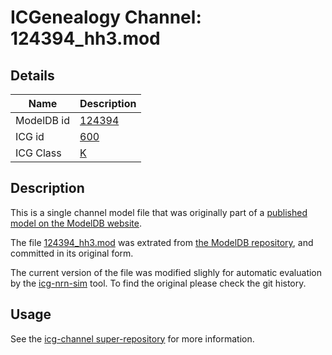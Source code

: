 # ICGenealogy Channel: 124394\_hh3.mod

## Details

Name | Description
---- | -----------
ModelDB id | [124394](http://senselab.med.yale.edu/ModelDB/ShowModel.cshtml?model=124394)
ICG id | [600](http://icg.neurotheory.ox.ac.uk/channels/1/600)
ICG Class | [K](http://icg.neurotheory.ox.ac.uk/channels/1)

## Description

This is a single channel model file that was originally part of a [published model on the ModelDB website](http://senselab.med.yale.edu/ModelDB/ShowModel.cshtml?model=124394).


The file [124394\_hh3.mod](124394_hh3.mod) was extrated from [the ModelDB repository](http://senselab.med.yale.edu/ModelDB/ShowModel.cshtml?model=124394), and committed in its original form.

The current version of the file was modified slighly for automatic evaluation by the [icg-nrn-sim](https://github.com/icgenealogy/icg-nrn-sim) tool. To find the original please check the git history.


## Usage

See the [icg-channel super-repository](https://github.com/icgenealogy/icg-channels) for more information.
